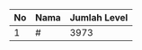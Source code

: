| No | Nama            | Jumlah Level |
|----|-----------------|--------------|
| 1  | #    |    3973        |
